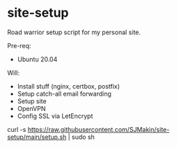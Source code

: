 # site-setup
Road warrior setup script for my personal site. 

Pre-req:
* Ubuntu 20.04

Will:
* Install stuff (nginx, certbox, postfix)
* Setup catch-all email forwarding
* Setup site
* OpenVPN
* Config SSL via LetEncrypt

curl -s https://raw.githubusercontent.com/SJMakin/site-setup/main/setup.sh | sudo sh
